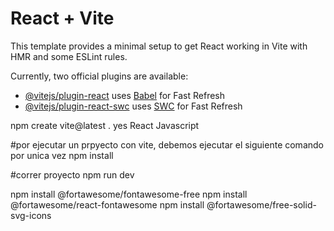 # React + Vite

This template provides a minimal setup to get React working in Vite with HMR and some ESLint rules.

Currently, two official plugins are available:

- [@vitejs/plugin-react](https://github.com/vitejs/vite-plugin-react/blob/main/packages/plugin-react/README.md) uses [Babel](https://babeljs.io/) for Fast Refresh
- [@vitejs/plugin-react-swc](https://github.com/vitejs/vite-plugin-react-swc) uses [SWC](https://swc.rs/) for Fast Refresh


npm create vite@latest .
yes
React
Javascript

#por ejecutar un prpyecto con vite, debemos ejecutar el siguiente comando por unica vez
npm install

#correr proyecto
npm run dev

npm install @fortawesome/fontawesome-free
npm install @fortawesome/react-fontawesome
npm install @fortawesome/free-solid-svg-icons